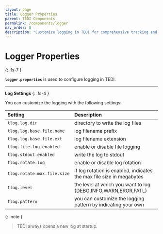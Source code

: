 ```yaml
---
layout: page
title: Logger Properties
parent: TEDI Components
permalink: /components/logger
nav_order: 8
description: "Customize logging in TEDI for comprehensive tracking and monitoring of activities, ensuring transparency and efficient troubleshooting in your integrations"
---
```


# Logger Properties
{: .fs-7 }

**`logger.properties`** is used to configure logging in TEDI.

---

**Log Settings**
{: .fs-4 }

You can customize the logging with the following settings:

| **Setting**                    | **Description**          |
|:------------------------------|:--------------------------|
| `tlog.log.dir`                | directory to write the log files |
| `tlog.log.base.file.name`     | log filename prefix |
| `tlog.log.base.file.ext`      | log filename extension |
| `tlog.file.log.enabled`       | enable or disable file logging |
| `tlog.stdout.enabled`         | write the log to stdout |
| `tlog.rotate.log`             | enable or disable log rotation |
| `tlog.rotate.max.file.size`   | if log rotation is enabled, indicates the max file size in megabytes |
| `tlog.level`                  | the level at which you want to log (DEBG,INFO,WARN,EROR,FATL) |
| `tlog.pattern`                | you can customize the logging pattern by indicating your own |

{: .note }
> TEDI always opens a new log at startup.
